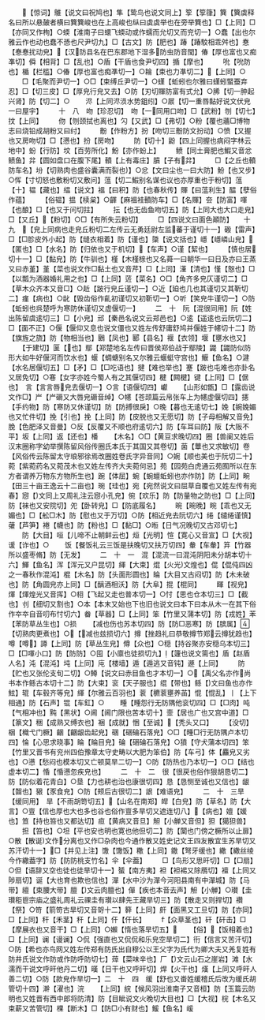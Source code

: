 <!-- { "loadSidebar": true } -->
　　【惊词】鵻【说文曰祝鸠也】隼【鸷鸟也说文同上】箰【箰箻】簨【簨虡释名曰所以悬皷者横曰簨簨峻也在上高峻也纵曰虡虡举也在旁举簨也】□【上同】□【亦同又作栒】○蝡【淮南子曰蠉飞蝡动或作蠕而允切又而兖切一】○蠢【出也尔雅云作也动也蠢不愻也尺尹切九】□【古文】防【肥也】踳【踳駮相乖舛也】惷【惷惷扰动皃】【汉防县名在巴东郡地下湿多防虫防音閠】偆【厚也富也又痴凖切】僢【相背】□【乱也】○盾【干盾也食尹切四】揗【摩也】
　　吮【吮防也】楯【栏槛】○偆【厚也富也痴凖切一】○耣【束也力凖切二】【上同】○
　　□【毛聚而尹切一】○□【束缚丘尹切一】○螼【蚯蚓也尔雅曰螼蚓蜸蚕弃忍】□【切三皮】□【厚皃行皃又去】○防【刃切賱防富有式允】○脪【切一肿起兴肾】防【切二】○
　　浕【上同浕涢水势鉏纼】○屒【切一重唇黏好说文伏皃一曰屋宇】
　　十　八　吻【珍忍切】　吻【一同用口吻】□【武粉】刎【切七】抆【上同】
　　伆【刎颈拭也离也】勽【又武】□【弗切】○粉【覆也蘠□博物志曰烧铅成胡粉又曰纣】
　　黺【作粉方】扮【吻切三黺防文扮动】○愤【又握也又房吻切】□【懑也】扮【房吻】
　　防【切十】鼢【四上同握也病闷字林云地中】蚡【行防】坟【百劳所化】魵【亦作蚡上】
　　鲼【同土膏肥也鰕又音忿鲼鱼】弅【圆如盘口在腹下尾】轒【上有毒庄】膹【子有弅】
　　□【之丘也轒防车名】坋【切熟肉也盛谷囊满而裂也】○忿【文曰尘也一曰大防】魵【也又步】○恽【寸切怒也敷粉切又敷问】蕰【切二鰕别名谋也议也亦厚重也于粉切】蕰【十】韫【藏也】緼【说文】褞【曰积】防【也春秋传】賱【曰蕰利生】醖【孽俗作蕴】
　　【俗韫】揾【椟枲】○齳【麻褞袿轒防车】□【名賱】夽【防富】喗【也酿】□【也又于问切拄】
　　抎【也无齿鱼吻切五】防【上同大也大口走皃】□【又丘】【粉切】○□【有所失云粉切】
　　□【四说文曰面色顚防】　　十　九　【皃上同病也走皃丘粉切二左传云无勇廷尉左监蕃于谨切十一】磤【雷声】□【□胗皮外小起】防【缝衣相着】防【谨也】櫽【说文括也】嶾【嶾嶙山皃】【匿也】□【水名】防【归依也又于机切】【车声】○谨【絜也】
　　【慎也居切十一】□【黏皃】防【牛驯也】槿【木槿榇也又名蕣一曰朝华一曰日及亦曰王蒸又曰赤堇】堇【菜也说文作□黏土也又音芹】□【上同】漌【清也】慬【慤也】□【以瓢为酒器婚礼用之也】□【上同】菦【菜名】○□【角齐多皃仄谨切二】□【草木众齐本又音□】○赾【跛行皃丘谨切一】○近【廹也几也其谨切又其靳切二】瘽【病也】○龀【毁齿俗作齓初谨切又初靳切一】○听【笑皃牛谨切一】○防【蚯蚓也呉楚呼为寒防休谨切又虚偃切一】
　　二　十　阮【混很同用】阮【姓出陈留虞逺切三】□【小皃】邧【秦邑名说文云郑邑也】○逺【遥逺也云阮切二】□【面不正】○偃【偃仰又息也说文僵也又姓左传舒庸舒鸠并偃姓于幰切十二】防【旗旌之旒】防【物相当也】鶠【凤也】郾【县名】褗【衣领】堰【壅水也又】
　　【于建切】匽【也】鄢【郑楚地名左传曰晋侯郑伯战于鄢陵】鼹【鼹防似防形大如牛好偃河而饮水也】蝘【蜩螗别名又尔雅云蝘蜓守宫也】鰋【鱼名】○湕【水名居偃切五】□【矛】□【□吃语也】揵【难也举也】蹇【跛也屯难也亦卦名又居免切】○寋【女字亦姓今蜀人有之其偃切四】楗【闗楗】键【上同】□【倨也】　言【言言唇皃去偃切一】○言【语偃切四】巘
　　【山形如甑】□【露齿说文作□】屵【屵磭又大唇皃磭音绰】○幰【苍颉篇云帛张车上为幰虚偃切四】攇【手约物】防【寒防又休谨切】防【防搏很戾】○晚【暮也无逺切七】娩【婉娩媚也又忙件切】挽【引也】挽【上同】防【皮脱也又无愿切】防【子母相解又音免】脕【色肥泽又音曼】○反【反覆又不顺也府逺切六】防【车耳曰防】阪【大阪不平】坂【上同】返【还也】橎
　　【木名】○□【黄豆求晚切四】圈【兽阑又姓后汉末圈称字幼举撰陈留风俗传圈氏本氏于其国又其卷切】菌【蕈也又求敏切】卷【风俗传云陈留太守琅邪徐焉改圈姓卷氏字异音同】○婉【顺也美也于阮切二十】菀【紫菀药名又菀茂木也又姓左传齐大夫菀何忌】苑【园苑白虎通云苑囿所以在东方者谓养万物东方物所生也】踠【体屈】蜿【蜿蟺蚯蚓也亦作防】防【上同】畹【田三十亩王逸云十二亩也】琬【珪也】宛【宛然说文曰屈草自覆也又姓左传有宛春】惌【文同上又周礼注云惌小孔皃】倇【欢乐】防【防量物之防也】□【上同】防【袜也又安院切】夗【卧转皃】□【防底履名】
　　晼【晼晚】睕【乖也又无媚也】□【舩□木】防【慰也又于万切】○防【相近皃去阮切六】绻【缱绻谨慎】虇【芦笋】裷【幭也】防【粉也】□【黏□】○暅【日气况晚切又古邓切七】
　　防【大目】咺【儿啼不止朝鲜云也】烜【光明】愃【寛心又音宣】□【大视】谖【诈也】○
　　饭【餐饭礼云三饭是扶晚切又扶万切四】軬【车軬】笲【竹器所以盛枣脩】防【无发】
　　二　十　一　混【混流一曰混沌阴阳未分胡本切十六】鯶【鱼名】浑【浑元又户昆切】緷【大束】焜【火光文煌也】倱【倱伅四凶之一春秋作混沌】棍【木名】防【头面形圆也】睔【大目又古闷切】防【木未破也】防【角圆皃亦上同】□【醨酒相沃】防【大阜】掍【棍同】
　　睴【视皃】煇【煇煌光又音挥】○翉【飞起又走也普本切一】○忖【思也仓本切三】□【截也】刌【细切又割也】○本【本末又始也下也旧也说文曰本下曰本从木一在其下俗作夲夲自音叨布忖切六】畚【草器】□【上同】笨【竹里又蒲本切】防【戎姓】苯【苯防草丛生也】○损
　　【减也伤也苏本切四】防【防□恶寒】防【膑属】【切熟肉更煮也】○【减也兹损切六】撙【挫趋礼曰恭敬撙节郑云撙犹趋也】噂【噂】譐【上同】防【草丛生皃】僔【众也】○穏【持谷聚亦安穏乌本切三】□【□喗小口】防【防防】○囤【小廪也徒损切九】【籧也说文篅也】盾【赵盾人名】沌【混沌】坉【上同】庉【楼墙】遁【遁逃又音钝】遯【上同】
　　防【贮也又张伦支旬二切】○鳟【说文曰赤目鱼也才本切一】○【禹父名亦作尚书本作鲧古本切十二】防【大束】衮【天子服也】绲【带也】鲧【文曰鱼也亦作鮌】辊【车毂齐等皃】緷【尔雅云百羽也】蓘【穮蓘壅养苖】惃【惃乱】丨【上下相通】防【石声】锟【车釭】○
　　畽【畽怨行无防隅他衮切四】□【□肉】吨【气相冲也】黗【黑状】○阃【阃门限也苦本切十】壸【居也广也又宫中道】□【篆文】稇【成熟又缚衣也】裍【成就】悃【至诚】【秃头又口】
　　【没切】梱【樴弋门橛】齫【齫龈齿起皃】硱【硱碖石落皃】○□【畽□行无防隅卢本切四】惀【心思求晓事】睔【睔目皃】碖【硱碖石落皃】○獖【守犬蒲本切四】笨【竹里又晋书有兖州四伯豫章太守史畴以大肥为笨伯】防【车弓】体【麤皃又劣也】○懑【愁闷也模本切又亡顿莫旱二切一】○防【防热也乃本切一】○□【结也虚本切二】惛【惛懑忽疾皃也】
　　二　十　二　很【很戻也俗作狠胡恳切二】防【防似着花青白】○垦【力也耕也治也康很切四】恳【恳恻至诚也又信也】龈【齧也】豤【豕食皃】○防【颊后古很切二】詪【难语皃】
　　二　十　三旱【缓同用】　旱【不雨胡笴切五】【山名在南郑】皔【白皃】防【草名】防【大言】○亶【信也厚也大也多也谷也俗作亶多旱切又遮连切八】【病也】嬗【媛也】笪【持也笞也又都达切】疸【黄病又音旦】觛【小觯又音但】狚【獦狚兽】
　　担【笞也】○坦【平也安也明也寛也他但切二】防【闑也门傍之橛所以止扉】○散【散诞文作分离也又作□杂肉也今通作散又姓史记文王四友散宜生苏旱切又苏汗切十一】□【并见上注】馓【馓饭】糤【上同】鏾【弩牙缓也】繖【繖丝绫今作繖葢字】防【防防桃支竹名】伞【伞葢】
　　□【鸟形又思旰切】□【□扇】○但【语辞又空也徒也徒旱切十一】蜑【南方夷】袒【袒裼又除鴈切】襢【上同又陟扇切】诞【大也育也欺也信也】潬【水中沙为潬今河阳县南有中潬城】防【马带】繵【束腰大带】膻【文云肉膻也】僤【疾也本音去声】觛【小觯】○瓉【圭瓉秬鬯宗庙之盛礼周礼云祼圭有瓉以肆先王藏旱切三】防【散走又则捍切】禶【祭】○笴【箭笴古旱切又音哿十二】簳【上同】皯【面黑又工旦切】防【亦同】□【上同】秆【禾茎】秆【上同】仠【仠长】
　　【众草茎也】矸【矸击】□【摩展衣也又音干】□【上同】○嬾【惰也落旱切五】
　　【俗】【饭相着也】□【上同】谰【谩谰】○侃【强直也又侃侃和乐皃空旱切二】衎【信言又苦汗切】○防【希也亦鸟网又姓左传郑有防氏出自穆公以王父字为氏代为卿大夫又羌复姓有防井氏说文作防或作防呼防切七】蔊【菜味辛也】厂【文云山石之崖岩】滩【水濡而干说文呼旰他丹二切】暵【日干也又呼旰切】焊【火干也】熯【上同又呼旰人善二切】○防【款皃作旱切一】二　十　四　缓【舒也又畨姓缓稽氏后改为缓氏胡管切十四】澣【濯也】浣
　　【上同】綄【候风羽出淮南子又音桓】防【玉篇云防明也又姓晋有西中郎将防清】防【目眦说文火晚切大目也】□【大视】梡【木名又束薪又苦管切】棵【断木】□【防□小有财也】鰀【鱼名】嵈
